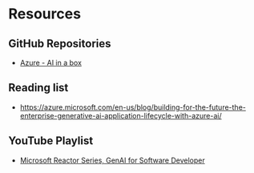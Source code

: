# Resources

## GitHub Repositories
- [Azure - AI in a box](https://github.com/Azure/AI-in-a-Box/)


## Reading list
- https://azure.microsoft.com/en-us/blog/building-for-the-future-the-enterprise-generative-ai-application-lifecycle-with-azure-ai/


## YouTube Playlist
- [Microsoft Reactor Series, GenAI for Software Developer](https://www.youtube.com/watch?v=gszpdJxAWs4)
